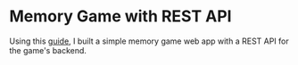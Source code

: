 # Memory Game with REST API
Using this [guide](https://docs.microsoft.com/en-us/windows/uwp/get-started/get-started-tutorial-fullstack-web-app), I built a simple memory game web app with a REST API for the game's backend. 
